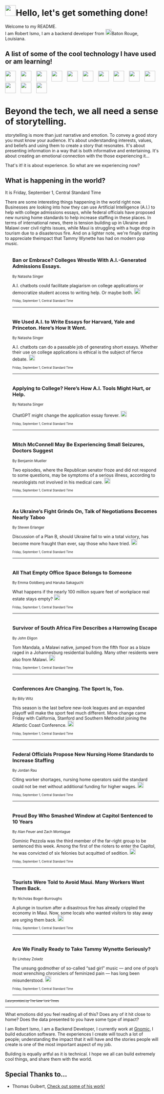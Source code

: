 <h1><img src="https://emojis.slackmojis.com/emojis/images/1643514375/3493/hot-coffee.gif?1643514375" width="35"/>Hello, let's get something done!</h1>

<p>Welcome to my README.<br/>
I am Robert Ismo, I am a backend developer from <img src="https://emojis.slackmojis.com/emojis/images/1638395689/50435/moulin_rouge.png?1638395689" width="20"/>Baton Rouge, Louisiana.</p>
<h2>A list of some of the cool technology I have used or am learning!</h2>
<p>
<img src="https://emojis.slackmojis.com/emojis/images/1643516091/21142/meow_bongotap.gif?1643516091" width="35" alt="">
<img src="https://img.shields.io/badge/Favorite%20Frontend%20Framework-SvelteKit-f83903" alt="">
<img src="https://img.shields.io/badge/Second%20Favorite-Vue-40b581" alt="">
<img src="https://img.shields.io/badge/Most%20Used%20Runtime-Nodejs-78b061" alt="">
<img src="https://emojis.slackmojis.com/emojis/images/1643517416/34482/fire.gif?1643517416" width="35" alt="">
<img src="https://img.shields.io/badge/Javascript%20But%20Better-Typescript-0078ca" alt="">
<img src="https://img.shields.io/badge/Favorite%20Language-Elixir-3e244d" alt="">
<img src="https://img.shields.io/badge/Containerize%20Everything-Docker-6ac9ef" alt="">
<img src="https://emojis.slackmojis.com/emojis/images/1643514596/5999/meow_party.gif?1643514596" width="35" alt="">
<img src="https://img.shields.io/badge/API%20Love%20Language-Graphql-de32a5" alt="">
<img src="https://img.shields.io/badge/Our%20Favorite%20Version%20Controller-Git-e94f33" alt="">
<img src="https://img.shields.io/badge/Favorite%20Database-Redis-d42d1d" alt="">
<img src="https://emojis.slackmojis.com/emojis/images/1643514559/5584/deployparrot.gif?1643514559" width="35" alt="">
<img src="https://img.shields.io/badge/Container%20Interstate-RabbitMQ-f66200" alt="">
<img src="https://img.shields.io/badge/Gotta%20Learn-Kubernetes-316adf" alt="">
<img src="https://img.shields.io/badge/Really%20Mature%20Now-WASM-654fef" alt="">
<img src="https://emojis.slackmojis.com/emojis/images/1666642497/61942/dance_vibe.gif?1666642497" width="35" alt="">
<img src="https://img.shields.io/badge/For%20My%20M1-ARM64-657d96" alt="">
<img src="https://img.shields.io/badge/Loving%20This%20So%20Much-TailwindCSS-17bcb5" alt="">
<img src="https://img.shields.io/badge/Cool%20Build%20Tool-Vite-f9cb24" alt="">
<img src="https://emojis.slackmojis.com/emojis/images/1669231376/62819/working-on-it.gif?1669231376" width="35" alt="">
<img src="https://img.shields.io/badge/Fun%20and%20Easy%20Database-MongoDB-5f8c49" alt="">
<img src="https://img.shields.io/badge/JS%20Life%20Support-NPM-c73737" alt="">
<img src="https://img.shields.io/badge/I%20Liked%20It-DynamoDB-0073b9" alt="">
<img src="https://emojis.slackmojis.com/emojis/images/1643514045/46/question.gif?1643514045" width="35" alt="">
<img src="https://img.shields.io/badge/cool-React-60d6f9" alt="">
<img src="https://img.shields.io/badge/Future%20Big%20Project-Lambda-f37e00" alt="">
<img src="https://img.shields.io/badge/NPM%20But%20Better-PNPM-f1aa07" alt="">
<img src="https://emojis.slackmojis.com/emojis/images/1643514943/9662/fbwow.gif?1643514943" width="35" alt="">
<img src="https://img.shields.io/badge/First%20Language-C-662079" alt="">
<img src="https://img.shields.io/badge/Where%20I%20Deploy%20Frontend-Vercel-000000" alt="">
<img src="https://img.shields.io/badge/Who%20Does%20not%20Want%20an%20App-Swift-f9492a" alt="">
<img src="https://emojis.slackmojis.com/emojis/images/1643514058/151/javascript.png?1643514058" width="35" alt="">
<img src="https://img.shields.io/badge/cool-Python-fbd542" alt="">
<img src="https://img.shields.io/badge/Favorite%20Something-Stripe-656cdc" alt="">
<img src="https://img.shields.io/badge/Of%20Course-HTML5-ed6327" alt="">
<img src="https://emojis.slackmojis.com/emojis/images/1660415405/60731/bomb.gif?1660415405" width="35" alt="">
<img src="https://img.shields.io/badge/hate-CSS-2964ec" alt="">
<img src="https://img.shields.io/badge/Learning-CircleCI-141215" alt="">
<img src="https://img.shields.io/badge/Learning-Rust-fbbb3b" alt="">
<img src="https://emojis.slackmojis.com/emojis/images/1660415397/60712/writing-hand.gif?1660415397" width="35" alt="">
<img src="https://img.shields.io/badge/Dev%20Browser%20of%20Choice-Firefox-cc4e26" alt="">
<img src="https://img.shields.io/badge/Recoverying%20From%20Windows-UNIX-1781e3" alt="">
<img src="https://img.shields.io/badge/LOVE-LogSeq-90c1c2" alt="">
<img src="https://emojis.slackmojis.com/emojis/images/1643514066/223/kirby.gif?1643514066" width="35" alt="">
<img src="https://img.shields.io/badge/Daily%20Driver-MacOS-e6e6e8" alt="">
<img src="https://img.shields.io/badge/Git%20Server-Github-000000" alt="">
<img src="https://img.shields.io/badge/enjoyable-EC2-f17428" alt="">
<img src="https://emojis.slackmojis.com/emojis/images/1643514239/2069/excited.gif?1643514239" width="35" alt="">
</p>
<h1>Beyond the tech, we all need a sense of storytelling.</h1>
<p>storytelling is more than just narrative and emotion. To convey a good story you must know your audience. It's about understanding interests, values, and beliefs and using them to create a story that resonates. It's about presenting information in a way that is both informative and entertaining. It's about creating an emotional connection with the those experiencing it...</p>
<p>That's it! it is about experience. So what are we experiencing now?</p>
<h2>What is happening in the world?</h2>
<p>It is Friday, September 1, Central Standard Time</p>
<p>
There are some interesting things happening in the world right now. Businesses are looking into how they can use Artificial Intelligence (A.I.) to help with college admissions essays, while federal officials have proposed new nursing home standards to help increase staffing in these places. In terms of international news, there is tension building up in Ukraine and Malawi over civil rights issues, while Maui is struggling with a huge drop in tourism due to a disasterous fire. And on a lighter note, we&#39;re finally starting to appreciate theimpact that Tammy Wynette has had on modern pop music.</p>
<ol>
<img src="https://img.shields.io/badge/-business-blue" alt="">
<h3>Ban or Embrace? Colleges Wrestle With A.I.-Generated Admissions Essays.</h3>
<sub>By Natasha Singer</sub>
<p>A.I. chatbots could facilitate plagiarism on college applications or democratize student access to writing help. Or maybe both.  <a href="https://nyti.ms/44EBjxo"><img src="https://developer.nytimes.com/files/poweredby_nytimes_30b.png?v=1583354208352" height="20"></a></p>
<sub><sub>Friday, September 1, Central Standard Time</sub></sub>
<hr/>
<img src="https://img.shields.io/badge/-business-blue" alt="">
<h3>We Used A.I. to Write Essays for Harvard, Yale and Princeton. Here’s How It Went.</h3>
<sub>By Natasha Singer</sub>
<p>A.I. chatbots can do a passable job of generating short essays. Whether their use on college applications is ethical is the subject of fierce debate.  <a href="https://nyti.ms/3R3OHIo"><img src="https://developer.nytimes.com/files/poweredby_nytimes_30b.png?v=1583354208352" height="20"></a></p>
<sub><sub>Friday, September 1, Central Standard Time</sub></sub>
<hr/>
<img src="https://img.shields.io/badge/-technology-blue" alt="">
<h3>Applying to College? Here’s How A.I. Tools Might Hurt, or Help.</h3>
<sub>By Natasha Singer</sub>
<p>ChatGPT might change the application essay forever.  <a href="https://nyti.ms/3P210lD"><img src="https://developer.nytimes.com/files/poweredby_nytimes_30b.png?v=1583354208352" height="20"></a></p>
<sub><sub>Friday, September 1, Central Standard Time</sub></sub>
<hr/>
<img src="https://img.shields.io/badge/-health-blue" alt="">
<h3>Mitch McConnell May Be Experiencing Small Seizures, Doctors Suggest</h3>
<sub>By Benjamin Mueller</sub>
<p>Two episodes, where the Republican senator froze and did not respond to some questions, may be symptoms of a serious illness, according to neurologists not involved in his medical care.  <a href="https://nyti.ms/3qUBkPU"><img src="https://developer.nytimes.com/files/poweredby_nytimes_30b.png?v=1583354208352" height="20"></a></p>
<sub><sub>Friday, September 1, Central Standard Time</sub></sub>
<hr/>
<img src="https://img.shields.io/badge/-world-blue" alt="">
<h3>As Ukraine’s Fight Grinds On, Talk of Negotiations Becomes Nearly Taboo</h3>
<sub>By Steven Erlanger</sub>
<p>Discussion of a Plan B, should Ukraine fail to win a total victory, has become more fraught than ever, say those who have tried.  <a href="https://nyti.ms/3YWVcP9"><img src="https://developer.nytimes.com/files/poweredby_nytimes_30b.png?v=1583354208352" height="20"></a></p>
<sub><sub>Friday, September 1, Central Standard Time</sub></sub>
<hr/>
<img src="https://img.shields.io/badge/-business-blue" alt="">
<h3>All That Empty Office Space Belongs to Someone</h3>
<sub>By Emma Goldberg and Haruka Sakaguchi</sub>
<p>What happens if the nearly 100 million square feet of workplace real estate stays empty?  <a href="https://nyti.ms/45wT82R"><img src="https://developer.nytimes.com/files/poweredby_nytimes_30b.png?v=1583354208352" height="20"></a></p>
<sub><sub>Friday, September 1, Central Standard Time</sub></sub>
<hr/>
<img src="https://img.shields.io/badge/-world-blue" alt="">
<h3>Survivor of South Africa Fire Describes a Harrowing Escape</h3>
<sub>By John Eligon</sub>
<p>Tom Mandala, a Malawi native, jumped from the fifth floor as a blaze raged in a Johannesburg residential building. Many other residents were also from Malawi.  <a href="https://nyti.ms/3EnJhjY"><img src="https://developer.nytimes.com/files/poweredby_nytimes_30b.png?v=1583354208352" height="20"></a></p>
<sub><sub>Friday, September 1, Central Standard Time</sub></sub>
<hr/>
<img src="https://img.shields.io/badge/-sports-blue" alt="">
<h3>Conferences Are Changing. The Sport Is, Too.</h3>
<sub>By Billy Witz</sub>
<p>This season is the last before new-look leagues and an expanded playoff will make the sport feel much different. More change came Friday with California, Stanford and Southern Methodist joining the Atlantic Coast Conference.  <a href="https://nyti.ms/3qUqzgG"><img src="https://developer.nytimes.com/files/poweredby_nytimes_30b.png?v=1583354208352" height="20"></a></p>
<sub><sub>Friday, September 1, Central Standard Time</sub></sub>
<hr/>
<img src="https://img.shields.io/badge/-health-blue" alt="">
<h3>Federal Officials Propose New Nursing Home Standards to Increase Staffing</h3>
<sub>By Jordan Rau</sub>
<p>Citing worker shortages, nursing home operators said the standard could not be met without additional funding for higher wages.  <a href="https://nyti.ms/3PlhFlF"><img src="https://developer.nytimes.com/files/poweredby_nytimes_30b.png?v=1583354208352" height="20"></a></p>
<sub><sub>Friday, September 1, Central Standard Time</sub></sub>
<hr/>
<img src="https://img.shields.io/badge/-us-blue" alt="">
<h3>Proud Boy Who Smashed Window at Capitol Sentenced to 10 Years</h3>
<sub>By Alan Feuer and Zach Montague</sub>
<p>Dominic Pezzola was the third member of the far-right group to be sentenced this week. Among the first of the rioters to enter the Capitol, he was convicted of six felonies but acquitted of sedition.  <a href="https://nyti.ms/3L14R1q"><img src="https://developer.nytimes.com/files/poweredby_nytimes_30b.png?v=1583354208352" height="20"></a></p>
<sub><sub>Friday, September 1, Central Standard Time</sub></sub>
<hr/>
<img src="https://img.shields.io/badge/-us-blue" alt="">
<h3>Tourists Were Told to Avoid Maui. Many Workers Want Them Back.</h3>
<sub>By Nicholas Bogel-Burroughs</sub>
<p>A plunge in tourism after a disastrous fire has already crippled the economy in Maui. Now, some locals who wanted visitors to stay away are urging them back.  <a href="https://nyti.ms/3qUNuII"><img src="https://developer.nytimes.com/files/poweredby_nytimes_30b.png?v=1583354208352" height="20"></a></p>
<sub><sub>Friday, September 1, Central Standard Time</sub></sub>
<hr/>
<img src="https://img.shields.io/badge/-arts-blue" alt="">
<h3>Are We Finally Ready to Take Tammy Wynette Seriously?</h3>
<sub>By Lindsay Zoladz</sub>
<p>The unsung godmother of so-called “sad girl” music — and one of pop’s most wrenching chroniclers of feminized pain — has long been misunderstood.  <a href="https://nyti.ms/45RYFAJ"><img src="https://developer.nytimes.com/files/poweredby_nytimes_30b.png?v=1583354208352" height="20"></a></p>
<sub><sub>Friday, September 1, Central Standard Time</sub></sub>
<hr/>
</ol>
<a href="https://developer.nytimes.com"><sub><sub>Data provided by The New York Times</sub></sub></a>
<hr/>
<p>What emotions did you feel reading all of this? Does any of it hit close to home? Does the data presented to you have some type of impact?</p>
<p>I am Robert Ismo, I am a Backend Developer, I currently work at <a href="https://gnomic.education/">Gnomic</a>, I build education software. The experiences I create will touch a lot of people; understanding the impact that it will have and the stories people will create is one of the most important aspect of my job.</p>
<p>Building is equally artful as it is technical. I hope we all can build extremely cool things, and share them with the world.</p>
<h2>Special Thanks to...</h2>
<ul>
<li>Thomas Guibert, <a href="https://github.com/thmsgbrt/thmsgbrt">Check out some of his work!</a></li>
</ul>